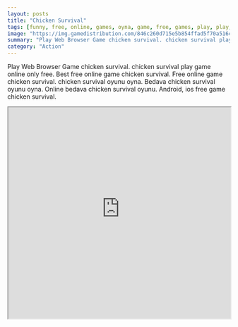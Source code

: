 ```yaml
---
layout: posts
title: "Chicken Survival"
tags: [funny, free, online, games, oyna, game, free, games, play, play, games]
image: "https://img.gamedistribution.com/846c260d715e5b854ffad5f70a516c88.jpg"
summary: "Play Web Browser Game chicken survival. chicken survival play game online only free. Best free online game chicken survival. Free online game chicken survival. chicken survival oyunu oyna. Bedava chicken survival oyunu oyna. Online bedava chicken survival oyunu. Android, ios free game chicken survival."
category: "Action"
---
```


Play Web Browser Game chicken survival. chicken survival play game online only free. Best free online game chicken survival. Free online game chicken survival. chicken survival oyunu oyna. Bedava chicken survival oyunu oyna. Online bedava chicken survival oyunu. Android, ios free game chicken survival.

<iframe width="100%" height="480px;" src="https://flash.gamedistribution.com?game=846c260d715e5b854ffad5f70a516c88"></iframe>
